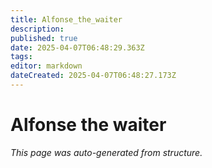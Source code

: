 ```yaml
---
title: Alfonse_the_waiter
description: 
published: true
date: 2025-04-07T06:48:29.363Z
tags: 
editor: markdown
dateCreated: 2025-04-07T06:48:27.173Z
---
```


# Alfonse the waiter

*This page was auto-generated from structure.*